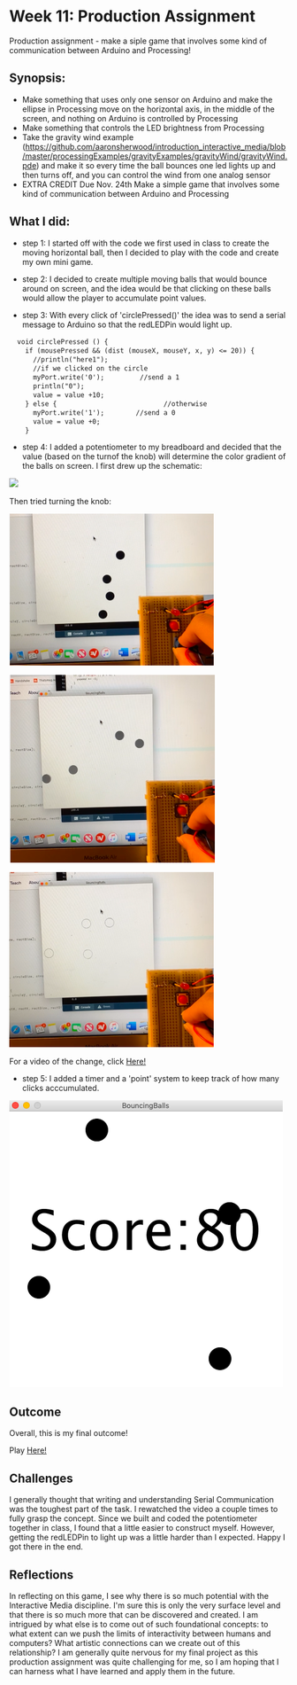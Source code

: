 # Week 11: Production Assignment
Production assignment - make a siple game that involves some kind of communication between Arduino and Processing!


## Synopsis:
- Make something that uses only one sensor on Arduino and make the ellipse in Processing move on the horizontal axis, in the middle of the screen, and nothing on Arduino is controlled by Processing
- Make something that controls the LED brightness from Processing
- Take the gravity wind example (https://github.com/aaronsherwood/introduction_interactive_media/blob/master/processingExamples/gravityExamples/gravityWind/gravityWind.pde) and make it so every time the ball bounces one led lights up and then turns off, and you can control the wind from one analog sensor
- EXTRA CREDIT Due Nov. 24th
Make a simple game that involves some kind of communication between Arduino and Processing

## What I did:

- step 1: 
I started off with the code we first used in class to create the moving horizontal ball, then I decided to play with the code and create my own mini game. 

- step 2: 
I decided to create multiple moving balls that would bounce around on screen, and the idea would be that clicking on these balls would allow the player to accumulate point values. 

- step 3:
With every click of 'circlePressed()' the idea was to send a serial message to Arduino so that the redLEDPin would light up. 

````
  void circlePressed () {
    if (mousePressed && (dist (mouseX, mouseY, x, y) <= 20)) {
      //println("here1");
      //if we clicked on the circle
      myPort.write('0');         //send a 1
      println("0");
      value = value +10;
    } else {                           //otherwise
      myPort.write('1');        //send a 0
      value = value +0;
    }
 ````

- step 4: 
I added a potentiometer to my breadboard and decided that the value (based on the turnof the knob) will determine the color gradient of the balls on screen. I first drew up the schematic: 

![](BouncingBallSchematic.heic)

Then tried turning the knob:

![](ColorChange1.png)

![](ColorChange2.png)

![](ColorChange3.png)

For a video of the change, click [Here!](https://drive.google.com/file/d/1bi9a5tlX8sPnSvS961ctIoTNRoI5MZ4x/view?usp=sharing)

- step 5:
I added a timer and a 'point' system to keep track of how many clicks acccumulated.

![](BouncingBallGameFinal.png)

## Outcome
Overall, this is my final outcome!

Play [Here!](https://drive.google.com/file/d/1QIN-EHeG-M11UdtRr-tDIuZnxyG-hjFj/view?usp=sharing)

## Challenges
I generally thought that writing and understanding Serial Communication was the toughest part of the task. I rewatched the video a couple times to fully grasp the concept. Since we built and coded the potentiometer together in class, I found that a little easier to construct myself. However, getting the redLEDPin to light up was a little harder than I expected. Happy I got there in the end. 

## Reflections
In reflecting on this game, I see why there is so much potential with the Interactive Media discipline. I'm sure this is only the very surface level and that there is so much more that can be discovered and created. I am intrigued by what else is to come out of such foundational concepts: to what extent can we push the limits of interactivity between humans and computers? What artistic connections can we create out of this relationship? I am generally quite nervous for my final project as this production assignment was quite challenging for me, so I am hoping that I can harness what I have learned and apply them in the future. 
